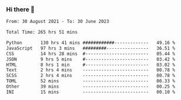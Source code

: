 ### Hi there 👋

<!--
**dominoto/dominoto** is a ✨ _special_ ✨ repository because its `README.md` (this file) appears on your GitHub profile.

Here are some ideas to get you started:

- 🔭 I’m currently working on ...
- 🌱 I’m currently learning ...
- 👯 I’m looking to collaborate on ...
- 🤔 I’m looking for help with ...
- 💬 Ask me about ...
- 📫 How to reach me: ...
- 😄 Pronouns: ...
- ⚡ Fun fact: ...
-->
<!--START_SECTION:waka-->

```txt
From: 30 August 2021 - To: 30 June 2023

Total Time: 265 hrs 51 mins

Python       130 hrs 41 mins ############-------------   49.16 %
JavaScript   97 hrs 3 mins   #########----------------   36.51 %
CSS          14 hrs 28 mins  #------------------------   05.44 %
JSON         9 hrs 5 mins    #------------------------   03.42 %
HTML         8 hrs 1 min     #------------------------   03.02 %
Text         2 hrs 4 mins    -------------------------   00.78 %
SCSS         2 hrs 4 mins    -------------------------   00.78 %
TOML         52 mins         -------------------------   00.33 %
Other        39 mins         -------------------------   00.25 %
INI          15 mins         -------------------------   00.10 %
```

<!--END_SECTION:waka-->
